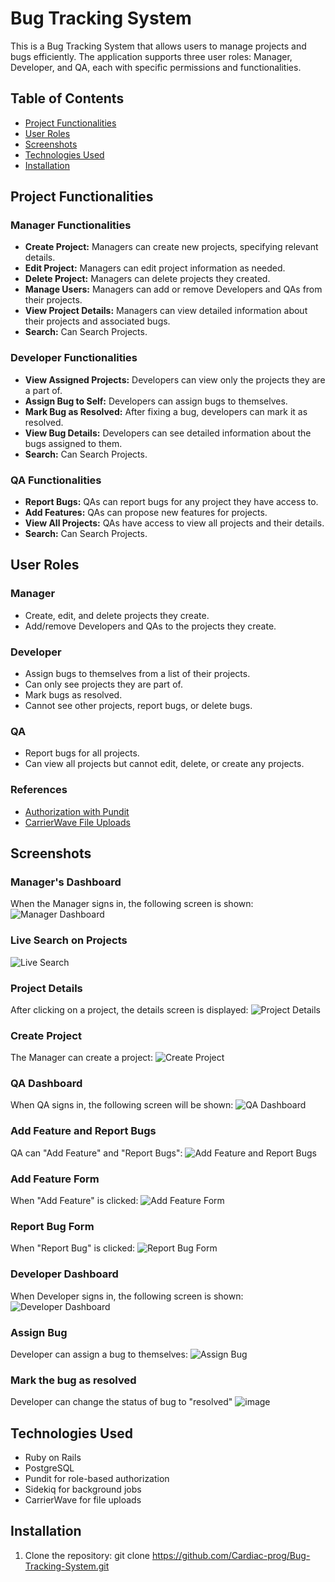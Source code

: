 # Bug Tracking System

This is a Bug Tracking System that allows users to manage projects and bugs efficiently. The application supports three user roles: Manager, Developer, and QA, each with specific permissions and functionalities.



## Table of Contents

- [Project Functionalities](#project-functionalities)
- [User Roles](#user-roles)
- [Screenshots](#screenshots)
- [Technologies Used](#technologies-used)
- [Installation](#installation)




## Project Functionalities

### Manager Functionalities
- **Create Project:** Managers can create new projects, specifying relevant details.
- **Edit Project:** Managers can edit project information as needed.
- **Delete Project:** Managers can delete projects they created.
- **Manage Users:** Managers can add or remove Developers and QAs from their projects.
- **View Project Details:** Managers can view detailed information about their projects and associated bugs.
- **Search:** Can Search Projects.

### Developer Functionalities
- **View Assigned Projects:** Developers can view only the projects they are a part of.
- **Assign Bug to Self:** Developers can assign bugs to themselves.
- **Mark Bug as Resolved:** After fixing a bug, developers can mark it as resolved.
- **View Bug Details:** Developers can see detailed information about the bugs assigned to them.
- **Search:** Can Search Projects.

### QA Functionalities
- **Report Bugs:** QAs can report bugs for any project they have access to.
- **Add Features:** QAs can propose new features for projects.
- **View All Projects:** QAs have access to view all projects and their details.
- **Search:** Can Search Projects.




## User Roles

### Manager
- Create, edit, and delete projects they create.
- Add/remove Developers and QAs to the projects they create.

### Developer
- Assign bugs to themselves from a list of their projects.
- Can only see projects they are part of.
- Mark bugs as resolved.
- Cannot see other projects, report bugs, or delete bugs.

### QA
- Report bugs for all projects.
- Can view all projects but cannot edit, delete, or create any projects.

### References
- [Authorization with Pundit](https://github.com/elabs/pundit)
- [CarrierWave File Uploads](http://railscasts.com/episodes/253-carrierwave-file-uploads)




## Screenshots

### Manager's Dashboard
When the Manager signs in, the following screen is shown:
![Manager Dashboard](https://github.com/user-attachments/assets/09a98065-5de7-4ea6-9ef1-80ab0fee2c18)

### Live Search on Projects
![Live Search](https://github.com/user-attachments/assets/4130967c-a522-42a8-b48b-51bbc3453485)

### Project Details
After clicking on a project, the details screen is displayed:
![Project Details](https://github.com/user-attachments/assets/9de75782-5784-4cad-b7b9-d96d2ed616c5)

### Create Project
The Manager can create a project:
![Create Project](https://github.com/user-attachments/assets/a6d6e0e4-3881-4cad-971c-1965f86b192a)

### QA Dashboard
When QA signs in, the following screen will be shown:
![QA Dashboard](https://github.com/user-attachments/assets/c614e8e5-63a6-484c-a602-2d39fec757a3)

### Add Feature and Report Bugs
QA can "Add Feature" and "Report Bugs":
![Add Feature and Report Bugs](https://github.com/user-attachments/assets/b6133c1d-cb4b-430c-ba64-591fd12ea0d8)

### Add Feature Form
When "Add Feature" is clicked:
![Add Feature Form](https://github.com/user-attachments/assets/1f83aa39-1638-41bc-bd10-e681e2cb0d7d)

### Report Bug Form
When "Report Bug" is clicked:
![Report Bug Form](https://github.com/user-attachments/assets/07119e0f-50f6-414e-83d0-be9d5a82f961)

### Developer Dashboard
When Developer signs in, the following screen is shown:
![Developer Dashboard](https://github.com/user-attachments/assets/7699153d-2266-408a-b011-9174c9de0b04)

### Assign Bug
Developer can assign a bug to themselves:
![Assign Bug](https://github.com/user-attachments/assets/9418042a-c2e2-48c8-bfd5-932b0323d06b)

### Mark the bug as resolved
Developer can change the status of bug to "resolved"
![image](https://github.com/user-attachments/assets/b05ca45a-c6d8-44b5-953b-eafdd8a07030)




## Technologies Used
- Ruby on Rails
- PostgreSQL
- Pundit for role-based authorization
- Sidekiq for background jobs
- CarrierWave for file uploads

## Installation
1. Clone the repository:
   git clone https://github.com/Cardiac-prog/Bug-Tracking-System.git
   
